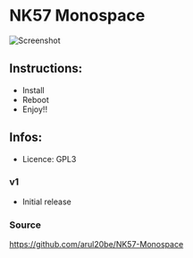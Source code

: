 # NK57 Monospace

<img src="https://i.ibb.co/7X4k1CT/Screenshot-Keep-notes-20190528-113032.png" alt="Screenshot">

## Instructions:
- Install
- Reboot
- Enjoy!!

## Infos:
- Licence: GPL3

### v1
- Initial release

### Source
https://github.com/arul20be/NK57-Monospace

